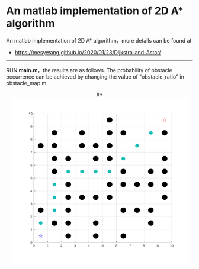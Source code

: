 # An matlab implementation of 2D A* algorithm
An matlab implementation of 2D A* algorithm，more details can be found at 
+ https://mesywang.github.io/2020/01/23/Dijkstra-and-Astar/

---

RUN **main.m**，the results are as follows. The probability of obstacle occurrence can be achieved by changing the value of "obstacle_ratio" in obstacle_map.m 

<div align=center> A* </div>
<div align=center>
	<img src="./img/AstarMatLab.png" width = "480" height = "450" >
</div>

